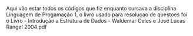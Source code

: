 Aqui vão estar todos os códigos que fiz enquanto cursava a disciplina Linguagem de Progamação 1, o livro usado para resoluçao de questoes foi o Livro - Introdução a Estrutura de Dados - Waldemar Celes e José Lucas Rangel 2004.pdf
